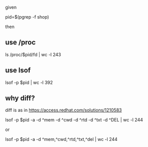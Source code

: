 given 

pid=$(pgrep -f shop)

then

use /proc
---------

ls /proc/$pid/fd | wc -l
243

use lsof
--------

lsof -p $pid | wc -l
392

why diff?
---------
diff is as in https://access.redhat.com/solutions/1210583

lsof -p $pid -a -d ^mem -d ^cwd -d ^rtd -d ^txt -d ^DEL | wc -l
244

or

lsof -p $pid -a -d ^mem,^cwd,^rtd,^txt,^del | wc -l
244
